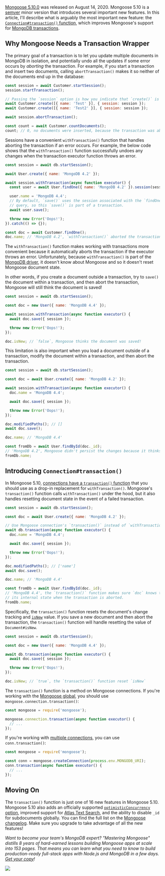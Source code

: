 [Mongoose 5.10.0](https://github.com/Automattic/mongoose/blob/master/History.md#5100--2020-08-14) was released on August 14, 2020. Mongoose 5.10 is a [semver](https://semver.org/) minor version that introduces several important new features. In this article, I'll describe what is arguably the most important new feature: the [`Connection#transaction()` function](https://mongoosejs.com/docs/api/connection.html#connection_Connection-transaction), which improves Mongoose's support for [MongoDB transactions](/a-node-js-perspective-on-mongodb-4-transactions.html).

Why Mongoose Needs a Transaction Wrapper
----------------------------------------

The primary goal of a transaction is to let you update multiple documents in MongoDB in isolation, and potentially undo
all the updates if some error occurs by _aborting_ the transaction. For example, if you start a transaction and insert
two documents, calling `abortTransaction()` makes it so neither of the documents end up in the database:

```javascript
const session = await Customer.startSession();
session.startTransaction();

// Passing the `session` option is how you indicate that `create()` is part of a transaction
await Customer.create([{ name: 'Test' }], { session: session });
await Customer.create([{ name: 'Test2' }], { session: session });

await session.abortTransaction();

const count = await Customer.countDocuments();
count; // 0, no documents were inserted, because the transaction was aborted.
```

Sessions have a convenient `withTransaction()` function that handles aborting the transaction if an error occurs.
For example, the below code shows that the `withTransaction()` function successfully undoes any changes when the
transaction executor function throws an error.

```javascript
const session = await db.startSession();

await User.create({ name: 'MongoDB 4.2' });

await session.withTransaction(async function executor() {
  const user = await User.findOne({ name: 'MongoDB 4.2' }).session(session);

  user.name = 'MongoDB 4.4';
  // By default, `save()` uses the session associated with the `findOne()`
  // query, so this `save()` is part of a transaction.
  await user.save();

  throw new Error('Oops!');
}).catch(() => {});

const doc = await Customer.findOne();
doc.name; // 'MongoDB 4.2', `withTransaction()` aborted the transaction.
```

The `withTransaction()` function makes working with transactions more convenient because it automatically aborts
the transaction if the executor throws an error. Unfortunately, because `withTransaction()` is part of the [MongoDB driver](https://www.npmjs.com/package/mongodb), it doesn't know about Mongoose and so it doesn't reset Mongoose document state.

In other words, if you create a document outside a transaction, try to `save()` the document within a transaction, and
then abort the transaction, Mongoose will still think the document is saved!

```javascript
const session = await db.startSession();

const doc = new User({ name: 'MongoDB 4.4' });

await session.withTransaction(async function executor() {
  await doc.save({ session });

  throw new Error('Oops!');
});

doc.isNew; // `false`, Mongoose thinks the document was saved!
```

This limitation is also important when you load a document outside of a transaction, modify the document within a
transaction, and then abort the transaction.

```javascript
const session = await db.startSession();

const doc = await User.create({ name: 'MongoDB 4.2' });

await session.withTransaction(async function executor() {
  doc.name = 'MongoDB 4.4';

  await doc.save({ session });

  throw new Error('Oops!');
});

doc.modifiedPaths(); // []
await doc.save();

doc.name; // 'MongoDB 4.4'

const fromDb = await User.findById(doc._id);
// 'MongoDB 4.2', Mongoose didn't persist the changes because it thinks `save()` succeeded!
fromDb.name;
```

Introducing `Connection#transaction()`
--------------------------------------

In Mongoose 5.10, [connections have a `transaction()` function](https://mongoosejs.com/docs/api/connection.html#connection_Connection-transaction) that you should use as a drop-in replacement
for `withTransaction()`. Mongoose's `transaction()` function calls `withTransaction()` under the hood, but it
also handles resetting document state in the event of a failed transaction.

```javascript
const session = await db.startSession();

const doc = await User.create({ name: 'MongoDB 4.2' });

// Use Mongoose connection's `transaction()` instead of `withTransaction()`
await db.transaction(async function executor() {
  doc.name = 'MongoDB 4.4';

  await doc.save({ session });

  throw new Error('Oops!');
});

doc.modifiedPaths(); // ['name']
await doc.save();

doc.name; // 'MongoDB 4.4'

const fromDb = await User.findById(doc._id);
// 'MongoDB 4.4', the `transaction()` function makes sure `doc` knows to revert
// its internal state when the transaction is aborted.
fromDb.name;
```

Specifically, the `transaction()` function resets the document's change tracking and [`isNew`](https://mongoosejs.com/docs/api/document.html#document_Document-isNew) value. If you save a new document and then abort the transaction, the `transaction()`
function will handle resetting the value of `Document#isNew`.

```javascript
const session = await db.startSession();

const doc = new User({ name: 'MongoDB 4.4' });

await db.transaction(async function executor() {
  await doc.save({ session });

  throw new Error('Oops!');
});

doc.isNew; // `true`, the `transaction()` function reset `isNew`
```

The `transaction()` function is a method on Mongoose connections. If you're working with the [Mongoose global](https://mongoosejs.com/docs/api/mongoose.html), you should use `mongoose.connection.transaction()`:

```javascript
const mongoose = require('mongoose');

mongoose.connection.transaction(async function executor() {
  // ...
});
```

If you're working with [multiple connections](https://mongoosejs.com/docs/connections.html#multiple_connections), you
can use `conn.transaction()`:

```javascript
const mongoose = require('mongoose');

const conn = mongoose.createConnection(process.env.MONGODB_URI);
conn.transaction(async function executor() {
  // ...
});
```

Moving On
---------

The `transaction()` function is just one of 16 new features in Mongoose 5.10. Mongoose 5.10 also adds an officially
supported [`optimisticConcurrency` option](https://mongoosejs.com/docs/guide.html#optimisticConcurrency), improved
support for [Atlas Text Search](https://www.mongodb.com/atlas/search), and the ability to disable `_id` for subdocuments
globally. You can find the full list on the [Mongoose changelog](https://github.com/Automattic/mongoose/blob/master/History.md#5100--2020-08-14). Make sure you upgrade to take advantage of all the new features!

_Want to become your team's MongoDB expert? "Mastering Mongoose" distills 8 years of hard-earned lessons building Mongoose apps at scale into 153 pages. That means you can learn what you need to know to build production-ready full-stack apps with Node.js and MongoDB in a few days. <a href="https://masteringjs.io/ebooks/mastering-mongoose">Get your copy</a>!_

<a href="https://masteringjs.io/ebooks/mastering-mongoose" class="async-await-banner">
  <img src="https://masteringjs.io/ebooks/mastering-mongoose-horizontal.png">
</a>